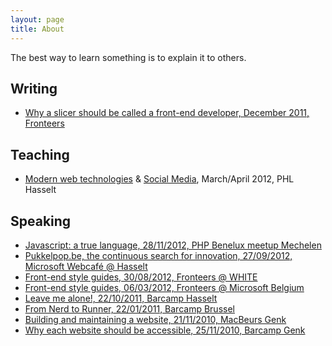 ```yaml
---
layout: page
title: About
---
```


The best way to learn something is to explain it to others.

## Writing
- [Why a slicer should be called a front-end developer, December 2011, Fronteers](http://fronteers.nl/blog/2011/12/waarom-een-slicer-een-front-end-developer-is-geworden)

## Teaching
- [Modern web technologies](https://speakerdeck.com/u/inventis/p/moderne-web-technologieen-khlim) & [Social Media](https://speakerdeck.com/u/inventis/p/social-media), March/April 2012, PHL Hasselt

## Speaking
- [Javascript: a true language, 28/11/2012, PHP Benelux meetup Mechelen](http://stijnjanssen.be/presentations/phpbenelux-nov-2012-javascript/)
- [Pukkelpop.be, the continuous search for innovation, 27/09/2012, Microsoft Webcafé @ Hasselt](https://speakerdeck.com/u/inventis/p/pukkelpop-dot-be-the-continuous-search-for-innovation)
- [Front-end style guides, 30/08/2012, Fronteers @ WHITE](https://speakerdeck.com/u/stijnj/p/front-end-style-guides)
- [Front-end style guides, 06/03/2012, Fronteers @ Microsoft Belgium](https://speakerdeck.com/stijnj/front-end-style-guides-fronteers-at-microsoft-belgium)
- [Leave me alone!, 22/10/2011, Barcamp Hasselt](https://speakerdeck.com/u/stijnj/p/laat-mij-met-rust-dutch)
- [From Nerd to Runner, 22/01/2011, Barcamp Brussel](https://speakerdeck.com/stijnj/from-nerd-to-runner-barcamp-brussel)
- [Building and maintaining a website, 21/11/2010, MacBeurs Genk](https://speakerdeck.com/stijnj/building-and-maintaining-a-website-macbeurs-genk)
- [Why each website should be accessible, 25/11/2010, Barcamp Genk](https://speakerdeck.com/stijnj/why-each-website-should-be-accessible-barcamp-genk)
